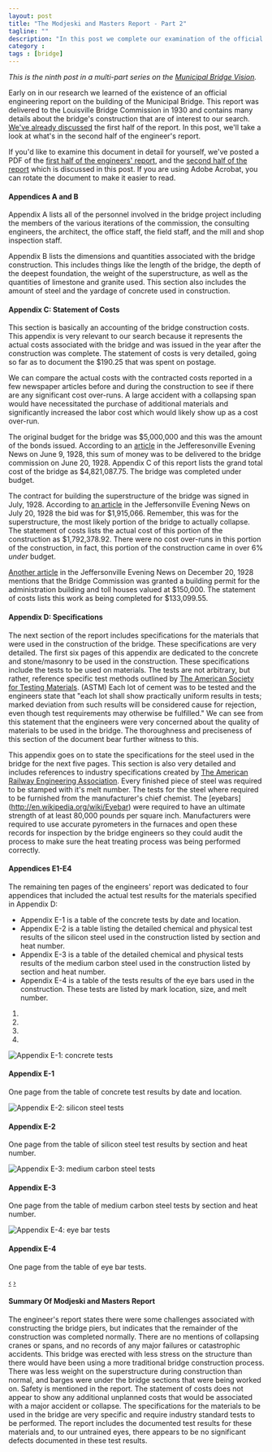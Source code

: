 ```yaml
---
layout: post
title: "The Modjeski and Masters Report - Part 2"
tagline: ""
description: "In this post we complete our examination of the official engineers' report to the Municipal Bridge Commission"
category : 
tags : [bridge]
---
```

_This is the ninth post in a multi-part series on the <a href="/tags.html#bridge-ref">Municipal Bridge Vision</a>._

Early on in our research we learned of the existence of an official engineering report on the building of the Municipal Bridge.  This report was delivered to the Louisville Bridge Commission in 1930 and contains many details about the bridge's construction that are of interest to our search.  [We've already discussed](/2013/02/23/The-Modjeski-And-Masters-Report) the first half of the report.  In this post, we'll take a look at what's in the second half of the engineer's report.  

<div class="alert alert-info">
    If you'd like to examine this document in detail for yourself, we've posted a PDF of the <a href="/assets/Bridge/EngineerReport1.pdf">first half of the engineers' report</a>, and the <a href="/assets/Bridge/EngineerReport2.pdf">second half of the report</a> which is discussed in this post.  If you are using Adobe Acrobat, you can rotate the document to make it easier to read.
</div>

#### Appendices A and B

Appendix A lists all of the personnel involved in the bridge project including the members of the various iterations of the commission, the consulting engineers, the architect, the office staff, the field staff, and the mill and shop inspection staff.  

Appendix B lists the dimensions and quantities associated with the bridge construction.  This includes things like the length of the bridge, the depth of the deepest foundation, the weight of the superstructure, as well as the quantities of limestone and granite used.  This section also includes the amount of steel and the yardage of concrete used in construction.  

#### Appendix C: Statement of Costs

This section is basically an accounting of the bridge construction costs.  This appendix is very relevant to our search because it represents the actual costs associated with the bridge and was issued in the year after the construction was complete.  The statement of costs is very detailed, going so far as to document the $190.25 that was spent on postage.

We can compare the actual costs with the contracted costs reported in a few newspaper articles before and during the construction to see if there are any significant cost over-runs.  A large accident with a collapsing span would have necessitated the purchase of additional materials and significantly increased the labor cost which would likely show up as a cost over-run.

The original budget for the bridge was $5,000,000 and this was the amount of the bonds issued.  According to an [article](/assets/Bridge/19280609b.pdf) in the Jefferesonville Evening News on June 9, 1928, this sum of money was to be delivered to the bridge commission on June 20, 1928.   Appendix C of this report lists the grand total cost of the bridge as $4,821,087.75.  The bridge was completed under budget.  

The contract for building the superstructure of the bridge was signed in July, 1928.  According to [an article](/assets/Bridge/19280720.pdf) in the Jeffersonville Evening News on July 20, 1928 the bid was for $1,915,066.  Remember, this was for the superstructure, the most likely portion of the bridge to actually collapse.  The statement of costs lists the actual cost of this portion of the construction as $1,792,378.92.  There were no cost over-runs in this portion of the construction, in fact, this portion of the construction came in over 6% *under* budget.

[Another article](/assets/Bridge/19281220b.pdf) in the Jeffersonville Evening News on December 20, 1928 mentions that the Bridge Commission was granted a building permit for the administration building and toll houses valued at $150,000.  The statement of costs lists this work as being completed for $133,099.55.

#### Appendix D: Specifications

The next section of the report includes specifications for the materials that were used in the construction of the bridge.  These specifications are very detailed.  The first six pages of this appendix are dedicated to the concrete  and stone/masonry to be used in the construction.  These specifications include the tests to be used on materials.  The tests are not arbitrary, but rather, reference specific test methods outlined by [The American Society for Testing Materials](http://www.astm.org/HISTORY/hist_chapter1.html). (ASTM)  Each lot of cement was to be tested and the engineers state that "each lot shall show practically uniform results in tests; marked deviation from such results will be considered cause for rejection, even though test requirements may otherwise be fulfilled."  We can see from this statement that the engineers were very concerned about the quality of materials to be used in the bridge.  The thoroughness and preciseness of this section of the document bear further witness to this.

This appendix goes on to state the specifications for the steel used in the bridge for the next five pages.  This section is also very detailed and includes references to industry specifications created by [The American Railway Engineering Association](http://www.arema.org/).  Every finished piece of steel was required to be stamped with it's melt number.  The tests for the steel where required to be furnished from the manufacturer's chief chemist.  The [eyebars] (http://en.wikipedia.org/wiki/Eyebar) were required to have an ultimate strength of at least 80,000 pounds per square inch.  Manufacturers were required to use accurate pyrometers in the furnaces and open these records for inspection by the bridge engineers so they could audit the process to make sure the heat treating process was being performed correctly.  

#### Appendices E1-E4

The remaining ten pages of the engineers' report was dedicated to four appendices that included the actual test results for the materials specified in Appendix D:

* Appendix E-1 is a table of the concrete tests by date and location.  
* Appendix E-2 is a table listing the detailed chemical and physical test results of the silicon steel used in the construction listed by section and heat number.
* Appendix E-3 is a table of the detailed chemical and physical tests results of the medium carbon steel used in the construction listed by section and heat number.
* Appendix E-4 is a table of the tests results of the eye bars used in the construction.  These tests are listed by mark location, size, and melt number.  

<div id="myCarousel" class="carousel slide">
  <ol class="carousel-indicators">
    <li data-target="#myCarousel" data-slide-to="0" class="active"></li>
    <li data-target="#myCarousel" data-slide-to="1"></li>
    <li data-target="#myCarousel" data-slide-to="2"></li>
    <li data-target="#myCarousel" data-slide-to="3"></li>
  </ol>
  <div class="carousel-inner">
    <div class="active item">
        <img src="/assets/Bridge/AppendixE1.jpg" alt="Appendix E-1: concrete tests" />
	<div class="carousel-caption">
	    <h4>Appendix E-1</h4>
	    <p>
	        One page from the table of concrete test results by date and location.
	    </p>
	</div> 
    </div>
    <div class="item">
        <img src="/assets/Bridge/AppendixE2.jpg" alt="Appendix E-2: silicon steel tests" />
	<div class="carousel-caption">
	    <h4>Appendix E-2</h4>
	    <p>
	       One page from the table of silicon steel test results by section and heat number.
	    </p>
	</div>    
    </div>
    <div class="item">
        <img src="/assets/Bridge/AppendixE3.jpg" alt="Appendix E-3: medium carbon steel tests" />
	<div class="carousel-caption">
	    <h4>Appendix E-3</h4>
	    <p>
	      One page from the table of medium carbon steel tests by section and heat number.
	    </p>
	</div>
    </div>
    <div class="item">
        <img src="/assets/Bridge/AppendixE4.jpg" alt="Appendix E-4: eye bar tests" />
	<div class="carousel-caption">
	    <h4>Appendix E-4</h4>
	    <p>
	      One page from the table of eye bar tests.
	    </p>
	</div>
    </div>
  </div>
  <a class="carousel-control left" href="#myCarousel" data-slide="prev">&lsaquo;</a>
  <a class="carousel-control right" href="#myCarousel" data-slide="next">&rsaquo;</a>
</div>

#### Summary Of Modjeski and Masters Report

The engineer's report states there were some challenges associated with constructing the bridge piers, but indicates that the remainder of the construction was completed normally.  There are no mentions of collapsing cranes or spans, and no records of any major failures or catastrophic accidents.  This bridge was erected with less stress on the structure than there would have been using a more traditional bridge construction process.  There was less weight on the superstructure during construction than normal, and barges were under the bridge sections that were being worked on.  Safety is mentioned in the report.  The statement of costs does not appear to show any additional unplanned costs that would be associated with a major accident or collapse.  The specifications for the materials to be used in the bridge are very specific and require industry standard tests to be performed.  The report includes the documented test results for these materials and, to our untrained eyes, there appears to be no significant defects documented in these test results.


